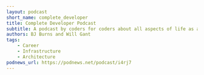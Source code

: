 ```yaml
---
layout: podcast
short_name: complete_developer
title: Complete Developer Podcast
subtitle: A podcast by coders for coders about all aspects of life as a developer.
authors: BJ Burns and Will Gant
tags:
    - Career
    - Infrastructure
    - Architecture
podnews_url: https://podnews.net/podcast/i4rj7
---
```

